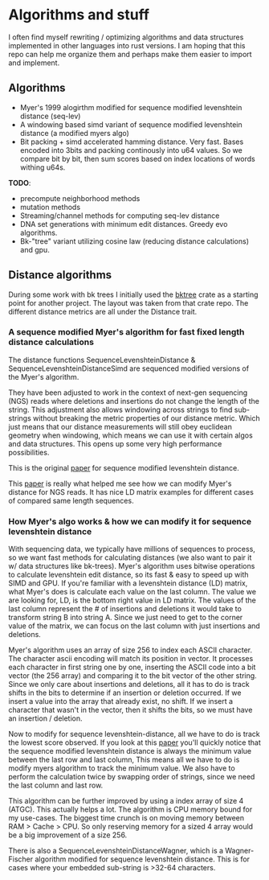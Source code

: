 # Algorithms and stuff
I often find myself rewriting / optimizing algorithms and data structures implemented in other languages into rust versions. I am hoping that this repo can help me organize them and perhaps make them easier to import and implement.

## Algorithms
- Myer's 1999 alogirthm modified for sequence modified levenshtein distance (seq-lev)
- A windowing based simd variant of sequence modified levenshtein distance (a modified myers algo)
- Bit packing + simd accelerated hamming distance. Very fast. Bases encoded into 3bits and packing continously into u64 values. So we compare bit by bit, then sum scores based on index locations of words withing u64s.

**TODO**:
- precompute neighborhood methods
- mutation methods
- Streaming/channel methods for computing seq-lev distance
- DNA set generations with minimum edit distances. Greedy evo algorithms.
- Bk-"tree" variant utilizing cosine law (reducing distance calculations) and gpu.

## Distance algorithms

During some work with bk trees I initially used the [bktree](https://crates.io/crates/bktree) crate as a starting point for another project. The layout was taken from that crate repo. The different distance metrics are all under the Distance trait.

### A sequence modified Myer's algorithm for fast fixed length distance calculations
The distance functions SequenceLevenshteinDistance & SequenceLevenshteinDistanceSimd are sequenced modified versions of the Myer's algorithm. 

They have been adjusted to work in the context of next-gen sequencing (NGS) reads where deletions and insertions do not change the length of the string. This adjustment also allows windowing across strings to find sub-strings without breaking the metric properties of our distance metric. Which just means that our distance measurements will still obey euclidean geometry when windowing, which means we can use it with certain algos and data structures. This opens up some very high performance possibilities.

This is the original [paper](https://www.ncbi.nlm.nih.gov/pmc/articles/PMC3853030/) for sequence modified levenshtein distance.

This [paper](https://www.ncbi.nlm.nih.gov/pmc/articles/PMC10614987/) is really what helped me see how we can modify Myer's distance for NGS reads. It has nice LD matrix examples for different cases of compared same length sequences.

### How Myer's algo works & how we can modify it for sequence levenshtein distance
With sequencing data, we typically have millions of sequences to process, so we want fast methods for calculating distances (we also want to pair it w/ data structures like bk-trees). Myer's algorithm uses bitwise operations to calculate levenshtein edit distance, so its fast & easy to speed up with SIMD and GPU. If you're familiar with a levenshtein distance (LD) matrix, what Myer's does is calculate each value on the last column. The value we are looking for, LD, is the bottom right value in LD matrix. The values of the last column represent the # of insertions and deletions it would take to transform string B into string A. Since we just need to get to the corner value of the matrix, we can focus on the last column with just insertions and deletions.

Myer's algorithm uses an array of size 256 to index each ASCII character. The character ascii encoding will match its position in vector. It processes each character in first string one by one, inserting the ASCII code into a bit vector (the 256 array) and comparing it to the bit vector of the other string. Since we only care about insertions and deletions, all it has to do is track shifts in the bits to determine if an insertion or deletion occurred. If we insert a value into the array that already exist, no shift. If we insert a character that wasn't in the vector, then it shifts the bits, so we must have an insertion / deletion.

Now to modify for sequence levenshtein-distance, all we have to do is track the lowest score observed. If you look at this [paper](https://www.ncbi.nlm.nih.gov/pmc/articles/PMC10614987/) you'll quickly notice that the sequence modified levenshtein distance is always the minimum value between the last row and last column, This means all we have to do is modify myers algorithm to track the minimum value. We also have to perform the calculation twice by swapping order of strings, since we need the last column and last row.

This algorithm can be further improved by using a index array of size 4 (ATGC). This actually helps a lot. The algorithm is CPU memory bound for my use-cases. The biggest time crunch is on moving memory between RAM > Cache > CPU. So only reserving memory for a sized 4 array would be a big improvement of a size 256.

There is also a SequenceLevenshteinDistanceWagner, which is a Wagner-Fischer algorithm modified for sequence levenshtein distance. This is for cases where your embedded sub-string is >32-64 characters.
